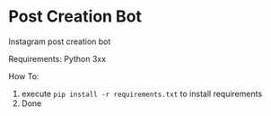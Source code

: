 # Post Creation Bot

Instagram post creation bot

Requirements:
Python 3xx

How To:
1. execute `pip install -r requirements.txt` to install requirements
2. Done
